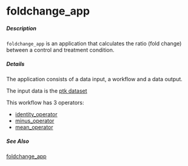 # foldchange_app

##### Description

`foldchange_app` is an application that calculates the ratio (fold change) between a control and treatment condition.

##### Details

The application consists of a data input, a workflow and a data output. 

The input data is the [ptk dataset](https://tercen.com/r/755fd3d3f7ad2d91cc89e0cae4b4c9b8)

This workflow has 3 operators:
- [identity_operator](https://github.com/tercen/identity_operator)
- [minus_operator](https://github.com/tercen/minus_operator)
- [mean_operator](https://github.com/tercen/mean_operator)

##### See Also

[foldchange_app](https://github.com/tercen/foldchange_app)
